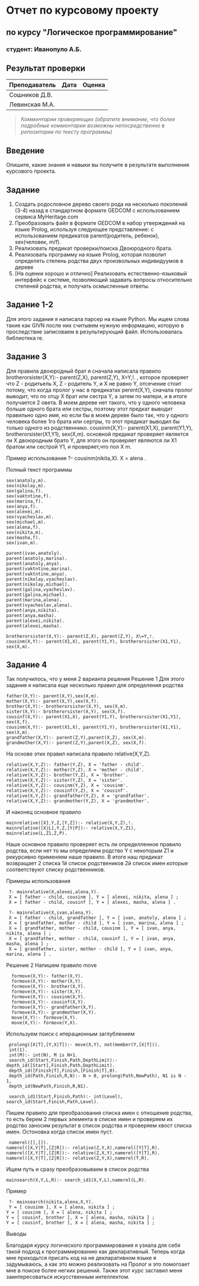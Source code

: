 # Отчет по курсовому проекту
## по курсу "Логическое программирование"

### студент: Иванопуло А.Б.

## Результат проверки

| Преподаватель     | Дата         |  Оценка       |
|-------------------|--------------|---------------|
| Сошников Д.В. |              |               |
| Левинская М.А.|              |               |

> *Комментарии проверяющих (обратите внимание, что более подробные комментарии возможны непосредственно в репозитории по тексту программы)*

## Введение

Опишите, какие знания и навыки вы получите в результате выполнения курсового проекта.

## Задание

 1. Создать родословное дерево своего рода на несколько поколений (3-4) назад в стандартном формате GEDCOM с использованием сервиса MyHeritage.com 
 2. Преобразовать файл в формате GEDCOM в набор утверждений на языке Prolog, используя следующее представление: с использованием предикатов parent(родитель, ребенок), sex(человек, m/f).
 3. Реализовать предикат проверки/поиска Двоюродного брата.
 4. Реализовать программу на языке Prolog, которая позволит определять степень родства двух произвольных индивидуумов в дереве
 5. [На оценки хорошо и отлично] Реализовать естественно-языковый интерфейс к системе, позволяющий задавать вопросы относительно степеней родства, и получать осмысленные ответы. 
 
## Задание 1-2

Для этого задания я написала парсер на языке Python. Мы ищем слова такие как GIVN после них считывем нужную информацию, которую в проследствие записоваем в результирующий файл.
Использовалась библиотека re.

## Задание 3

Для правила двоюродный брат я сначала написала правило brotherorsister(X,Y):- parent(Z,X), parent(Z,Y), X\=Y,!. , которое проверяет что Z - родитьель X, Z - родитель Y, и X не равно Y, отсечение стоит потому, что когда пролог у нас в предикатах perent(X,Y), сначала пролог выводит, что по отцу X брат или сестра Y, а затем по матери, и в итоге получается 2 овета. В моем дереве нет такого, что у одного человека больше одного брата или сестры, поэтому этот предкат выводит правильно одно имя, но если бы в моем дереве было так, что у одного человека более 1го брата или сертры, то этот предикат выводил бы только одного из родственнико.
cousinm(X,Y):- parent(X1,X), parent(Y1,Y), brotherorsister(X1,Y1), sex(X,m). основной предикат проверяет является ли X двоюродным брато Y, для этого он проверяет являются ли X1 братом или сестрой Y1, и проверяет,что пол X m.

Пример использования
?- cousinm(nikita,X).
X = alena .

Полный текст программы

    sex(anatoly,m).
    sex(nikolay,m).
    sex(galina,f).
    sex(vaktntine,f).
    sex(marina,f).
    sex(anya,f).
    sex(alexei,m).
    sex(vyacheslav,m).
    sex(michael,m).
    sex(alena,f).
    sex(nikita,m).
    sex(masha,f).
    sex(ivan,m).

    parent(ivan,anatoly).
    parent(anatoly,marina).
    parent(anatoly,anya).
    parent(vaktntine,marina).
    parent(vaktntine,anya).
    parent(nikolay,vyacheslav).
    parent(nikolay,michael).
    parent(galina,vyacheslav).
    parent(galina,michael).
    parent(marina,alena).
    parent(vyacheslav,alena).
    parent(anya,nikita).
    parent(anya,masha).
    parent(alexei,nikita).
    parent(alexei,masha).

    brotherorsister(X,Y):- parent(Z,X), parent(Z,Y), X\=Y,!.
    cousinm(X,Y):- parent(X1,X), parent(Y1,Y), brotherorsister(X1,Y1), sex(X,m).
  
  ## Задание 4
  Так получилось, что у меня 2 варианта решения
  Решение 1
  Для этого задания я написала еще несколько правил для определения родства

    father(X,Y):- parent(X,Y),sex(X,m).
    mother(X,Y):- parent(X,Y),sex(X,f).
    brother(X,Y):- brotherorsister(X,Y), sex(X,m).
    sister(X,Y):- brotherorsister(X,Y), sex(X,f).
    cousinf(X,Y):- parent(X1,X), parent(Y1,Y), brotherorsister(X1,Y1), sex(X,f).
    cousinm(X,Y):- parent(X1,X), parent(Y1,Y), brotherorsister(X1,Y1), sex(X,m).
    grandfather(X,Y):- parent(Z,Y),parent(X,Z), sex(X,m).
    grandmother(X,Y):- parent(Z,Y),parent(X,Z), sex(X,f).

На основе этих правил написала правило relative(X,Y,Z).

    relative(X,Y,Z):- father(Y,Z), X = 'father - child'.
    relative(X,Y,Z):- mother(Y,Z), X = 'mother - child'.
    relative(X,Y,Z):- brother(Y,Z), X = 'brother'.
    relative(X,Y,Z):- sister(Y,Z), X = 'sister'.
    relative(X,Y,Z):- cousinm(Y,Z), X = 'cousinm'.
    relative(X,Y,Z):- cousinf(Y,Z), X = 'cousinf'.
    relative(X,Y,Z):- grandfather(Y,Z), X = 'grandfather'.
    relative(X,Y,Z):- grandmother(Y,Z), X = 'grandmother'.
    
И наконец основное правило 

    mainrelative([X],Y,Z,[Y,Z]):- relative(X,Y,Z),!.
    mainrelative([X|L],Y,Z,[Y|P]):- relative(X,Y,Z1), mainrelative(L,Z1,Z,P).
    
Наше основное правило проверяет есть ли определленное правило родства, если нет то мы определяем родство Y c некоторым Z1 и рекурсивно применяем наше правило. В итоге наш предикат возвращает 2 списка 1й список родствеников 2й список имен которые соответствуют списку родственников.

Примеры использования 

     ?- mainrelative(X,alexei,alena,Y).
     X = [ father - child, cousinm ], Y = [ alexei, nikita, alena ] ;
     X = [ father - child, cousinf ], Y = [ alexei, masha, alena ] .

     ?- mainrelative(X,ivan,alena,Y).
     X = [ father - child, grandfather ], Y = [ ivan, anatoly, alena ] ;
     X = [ grandfather, mother - child ], Y = [ ivan, marina, alena ] ;
     X = [ grandfather, mother - child, cousinm ], Y = [ ivan, anya, nikita, alena ] ;
     X = [ grandfather, mother - child, cousinf ], Y = [ ivan, anya, masha, alena ] ;
     X = [ grandfather, sister, mother - child ], Y = [ ivan, anya, marina, alena ] .
     
Решение 2
Напишем правило move

      formove(X,Y):- father(X,Y).
      formove(X,Y):- mother(X,Y).
      formove(X,Y):- brother(X,Y).
      formove(X,Y):- sister(X,Y).
      formove(X,Y):- cousinm(X,Y).
      formove(X,Y):- cousinf(X,Y).
      formove(X,Y):- grandfather(X,Y).
      formove(X,Y):- grandmother(X,Y).
      move(X,Y):- formove(X,Y).
      move(X,Y):- formove(Y,X).

Используем поиск с итерационным заглублением

     prolong([X|T],[Y,X|T]):- move(X,Y), not(member(Y,[X|T])).
     int(1).
     int(M):- int(N), M is N+1.
     search_id(Start,Finish,Path,DepthLimit):- depth_id([Start],Finish,Path,DepthLimit).
     depth_id([Finish|T],Finish,[Finish|T],0).
     depth_id(Path,Finish,R,N):- N > 0, prolong(Path,NewPath), N1 is N - 1,
     depth_id(NewPath,Finish,R,N1).

     search_id1(Start,Finish,Path):- int(Level), search_id(Start,Finish,Path,Level).
  
  Пишем правило для преобразования списка имен с отношение родства, то есть берем 2 первых элемента в списке имен и проверяем их родство заносим результат в список родства и проверяем хвост списка имен. Остоновка когда список имен пуст.
  
     namerel([],[]).
    namerel([X,Y|T],[Z|R]):- relative(Z,Y,X),namerel([Y|T],R).
    namerel([X,Y|T],[Z|R]):- relative(Z,X,Y),namerel([Y|T],R).
    namerel([X,Y|T],[Z|R]):- relative(Z,Y,X),namerel(T,R).
    
  Ищем путь и сразу преобразовываем в список родства 
    
    mainsearch(X,Y,L,R):- search_id1(X,Y,L),namerel(L,R).
 
 Пример
 
     ?- mainsearch(nikita,alena,X,Y).
     Y = [ cousinm ], X = [ alena, nikita ] ;
    Y = [ cousinm ], X = [ alena, nikita ] ;
    Y = [ cousinf, brother ], X = [ alena, masha, nikita ] ;
    Y = [ cousinf, brother ], X = [ alena, masha, nikita ] ;
 
 Выводы
 
 Благодаря курсу логического программирования я узнала для себя такой подход к программированию как декларативный. Теперь когда мне приходьтся присать код на не декларативном языке я задумываюсь, а как это можно реализовать на Пролог и это помогоает мне в поиске более негких решений. Также этот курс заставил меня заинтересоваться искусственным интеллектом.
     
 

